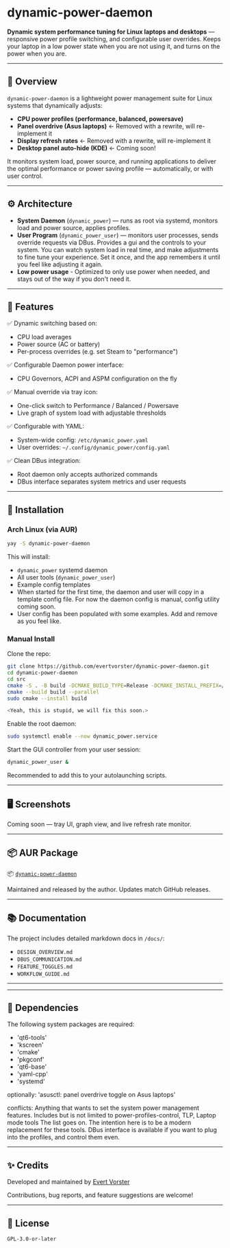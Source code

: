 # dynamic-power-daemon

**Dynamic system performance tuning for Linux laptops and desktops** — responsive power profile switching, and configurable user overrides. Keeps your laptop in a low power state when you are not using it, and turns on the power when you are. 

---

## 🧠 Overview

`dynamic-power-daemon` is a lightweight power management suite for Linux systems that dynamically adjusts:

- **CPU power profiles (performance, balanced, powersave)**
- **Panel overdrive (Asus laptops)** <- Removed with a rewrite, will re-implement it
- **Display refresh rates** <- Removed with a rewrite, will re-implement it
- **Desktop panel auto-hide (KDE)** <- Coming soon!

It monitors system load, power source, and running applications to deliver the optimal performance or power saving profile — automatically, or with user control. 

---

## ⚙️ Architecture

- **System Daemon** (`dynamic_power`) — runs as root via systemd, monitors load and power source, applies profiles.
- **User Program** (`dynamic_power_user`) — monitors user processes, sends override requests via DBus. Provides a gui and the controls to your system. You can watch system 
load in real time, and make adjustments to fine tune your experience. Set it once, and the app remembers it until you feel like adjusting it again. 
- **Low power usage** - Optimized to only use power when needed, and stays out of the way if you don't need it.


---

## 🧩 Features

✅ Dynamic switching based on:
- CPU load averages
- Power source (AC or battery)
- Per-process overrides (e.g. set Steam to "performance")

✅ Configurable Daemon power interface:
- CPU Governors, ACPI and ASPM configuration on the fly

✅ Manual override via tray icon:
- One-click switch to Performance / Balanced / Powersave
- Live graph of system load with adjustable thresholds

✅ Configurable with YAML:
- System-wide config: `/etc/dynamic_power.yaml`
- User overrides: `~/.config/dynamic_power/config.yaml`

✅ Clean DBus integration:
- Root daemon only accepts authorized commands
- DBus interface separates system metrics and user requests

---

## 🚀 Installation

### Arch Linux (via AUR)

```bash
yay -S dynamic-power-daemon
```

This will install:
- `dynamic_power` systemd daemon
- All user tools (`dynamic_power_user`)
- Example config templates
- When started for the first time, the daemon and user will copy in a template
    config file. For now the daemon config is manual, config utility coming soon.
- User config has been populated with some examples. Add and remove as you feel like.

### Manual Install

Clone the repo:

```bash
git clone https://github.com/evertvorster/dynamic-power-daemon.git
cd dynamic-power-daemon
cd src
cmake -S . -B build -DCMAKE_BUILD_TYPE=Release -DCMAKE_INSTALL_PREFIX=/usr
cmake --build build --parallel
sudo cmake --install build

<Yeah, this is stupid, we will fix this soon.>
```

Enable the root daemon:

```bash
sudo systemctl enable --now dynamic_power.service
```

Start the GUI controller from your user session:

```bash
dynamic_power_user &
```
Recommended to add this to your autolaunching scripts. 

---

## 🖥 Screenshots

Coming soon — tray UI, graph view, and live refresh rate monitor.

---

## 📦 AUR Package

📦 [`dynamic-power-daemon`](https://aur.archlinux.org/packages/dynamic-power-daemon)

Maintained and released by the author. Updates match GitHub releases.

---

## 📚 Documentation

The project includes detailed markdown docs in `/docs/`:

- `DESIGN_OVERVIEW.md`
- `DBUS_COMMUNICATION.md`
- `FEATURE_TOGGLES.md`
- `WORKFLOW_GUIDE.md`

---

---

## 🧷 Dependencies

The following system packages are required:
-  'qt6-tools'
-  'kscreen'
-  'cmake'
-  'pkgconf'
-  'qt6-base'
-  'yaml-cpp'
-  'systemd'


optionally:
'asusctl: panel overdrive toggle on Asus laptops'

conflicts:
Anything that wants to set the system power management features. 
Includes but is not limited to power-profiles-control, TLP, Laptop mode tools
    The list goes on. The intention here is to be a modern replacement for these tools.
    DBus interface is available if you want to plug into the profiles, and control them even. 


---

## ✨ Credits

Developed and maintained by [Evert Vorster](https://github.com/evertvorster)

Contributions, bug reports, and feature suggestions are welcome!

---

## 📄 License

	GPL-3.0-or-later
